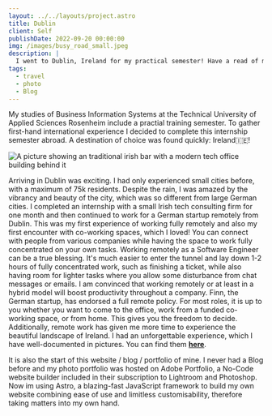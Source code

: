 ```yaml
---
layout: ../../layouts/project.astro
title: Dublin
client: Self
publishDate: 2022-09-20 00:00:00
img: /images/busy_road_small.jpeg
description: |
  I went to Dublin, Ireland for my practical semester! Have a read of my experience! :)
tags:
  - travel
  - photo
  - Blog
---
```


My studies of Business Information Systems at the Technical University of Applied Sciences Rosenheim include a practial training semester. To gather first-hand international experience I decided to complete this internship semester abroad. A destination of choice was found quickly: Ireland🇮🇪!

![A picture showing an traditional irish bar with a modern tech office building behind it ](/images/dublin.jpeg "Tradition meets Tech")

Arriving in Dublin was exciting. I had only experienced small cities before, with a maximum of 75k residents. Despite the rain, I was amazed by the vibrancy and beauty of the city, which was so different from large German cities. I completed an internship with a small Irish tech consulting firm for one month and then continued to work for a German startup remotely from Dublin. This was my first experience of working fully remotely and also my first encounter with co-working spaces, which I loved! You can connect with people from various companies while having the space to work fully concentrated on your own tasks. Working remotely as a Software Engineer can be a true blessing. It's much easier to enter the tunnel and lay down 1-2 hours of fully concentrated work, such as finishing a ticket, while also having room for lighter tasks where you allow some disturbance from chat messages or emails. I am convinced that working remotely or at least in a hybrid model will boost productivity throughout a company. Finn, the German startup, has endorsed a full remote policy. For most roles, it is up to you whether you want to come to the office, work from a funded co-working space, or from home. This gives you the freedom to decide. Additionally, remote work has given me more time to experience the beautiful landscape of Ireland. I had an unforgettable experience, which I have well-documented in pictures. You can find them <a a href="/project/howth">**here**</a>.

It is also the start of this website / blog / portfolio of mine. I never had a Blog before and my photo portfolio was hosted on Adobe Portfolio, a No-Code website builder included in their subscription to Lightroom and Photoshop. Now im using Astro, a blazing-fast JavaScript framework to build my own website combining ease of use and limitless customisability, therefore taking matters into my own hand.
